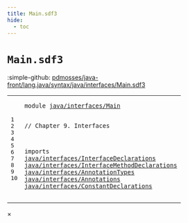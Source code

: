 ```yaml
---
title: Main.sdf3
hide:
  - toc
---
```


# `Main.sdf3`

:simple-github: [pdmosses/java-front/lang.java/syntax/java/interfaces/Main.sdf3]

[pdmosses/java-front/lang.java/syntax/java/interfaces/Main.sdf3]: https://github.com/pdmosses/java-front/blob/master/lang.java/syntax/java/interfaces/Main.sdf3 "The source file on GitHub"

<div class="sdf3"><table class="highlighttable"><tbody><tr><td class="linenos"><div class="linenodiv"><pre><span></span>1
2
3
4
5
6
7
8
9
10
</pre></div></td>
<td class="code"><pre><code><span class="keyword">module</span> <a href="../../Main.sdf3/#java/interfaces/Main_9_3" id="java/interfaces/Main_1_8" title="Referenced at ../../Main.sdf3 line 9">java/interfaces/Main</a>

<span class="layout">// Chapter 9. Interfaces</span>

<span class="keyword">imports</span>
  <a href="../InterfaceDeclarations.sdf3/#java/interfaces/InterfaceDeclarations_1_8" id="java/interfaces/InterfaceDeclarations_6_3" title="Defined at ../InterfaceDeclarations.sdf3 line 1">java/interfaces/InterfaceDeclarations</a>
  <a href="../InterfaceMethodDeclarations.sdf3/#java/interfaces/InterfaceMethodDeclarations_1_8" id="java/interfaces/InterfaceMethodDeclarations_7_3" title="Defined at ../InterfaceMethodDeclarations.sdf3 line 1">java/interfaces/InterfaceMethodDeclarations</a>
  <a href="../AnnotationTypes.sdf3/#java/interfaces/AnnotationTypes_1_8" id="java/interfaces/AnnotationTypes_8_3" title="Defined at ../AnnotationTypes.sdf3 line 1">java/interfaces/AnnotationTypes</a>
  <a href="../Annotations.sdf3/#java/interfaces/Annotations_1_8" id="java/interfaces/Annotations_9_3" title="Defined at ../Annotations.sdf3 line 1">java/interfaces/Annotations</a>
  <a href="../ConstantDeclarations.sdf3/#java/interfaces/ConstantDeclarations_1_8" id="java/interfaces/ConstantDeclarations_10_3" title="Defined at ../ConstantDeclarations.sdf3 line 1">java/interfaces/ConstantDeclarations</a>
</code></pre></td></tr></tbody></table></div>

<div id="modal">
  <div id="modal-content">
    <span id="modal-close">&times;</span>
    <h2 id="modal-h2"></h2>
    <p  id="modal-p"></p>
    <ul id="modal-ul"></ul>
  </div>
</div>
